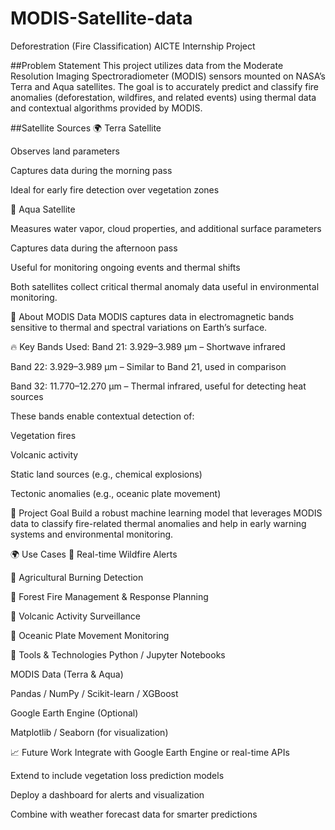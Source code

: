# MODIS-Satellite-data
Deforestration (Fire Classification)
AICTE Internship Project

##Problem Statement
This project utilizes data from the Moderate Resolution Imaging Spectroradiometer (MODIS) sensors mounted on NASA’s Terra and Aqua satellites. The goal is to accurately predict and classify fire anomalies (deforestation, wildfires, and related events) using thermal data and contextual algorithms provided by MODIS.

##Satellite Sources
🌍 Terra Satellite

Observes land parameters

Captures data during the morning pass

Ideal for early fire detection over vegetation zones

🌊 Aqua Satellite

Measures water vapor, cloud properties, and additional surface parameters

Captures data during the afternoon pass

Useful for monitoring ongoing events and thermal shifts

Both satellites collect critical thermal anomaly data useful in environmental monitoring.

🔬 About MODIS Data
MODIS captures data in electromagnetic bands sensitive to thermal and spectral variations on Earth’s surface.

🔥 Key Bands Used:
Band 21: 3.929–3.989 μm – Shortwave infrared

Band 22: 3.929–3.989 μm – Similar to Band 21, used in comparison

Band 32: 11.770–12.270 μm – Thermal infrared, useful for detecting heat sources

These bands enable contextual detection of:

Vegetation fires

Volcanic activity

Static land sources (e.g., chemical explosions)

Tectonic anomalies (e.g., oceanic plate movement)

🧠 Project Goal
Build a robust machine learning model that leverages MODIS data to classify fire-related thermal anomalies and help in early warning systems and environmental monitoring.

🌍 Use Cases
🔔 Real-time Wildfire Alerts

🌾 Agricultural Burning Detection

🌳 Forest Fire Management & Response Planning

🌋 Volcanic Activity Surveillance

🌊 Oceanic Plate Movement Monitoring

🧰 Tools & Technologies
Python / Jupyter Notebooks

MODIS Data (Terra & Aqua)

Pandas / NumPy / Scikit-learn / XGBoost

Google Earth Engine (Optional)

Matplotlib / Seaborn (for visualization)

📈 Future Work
Integrate with Google Earth Engine or real-time APIs

Extend to include vegetation loss prediction models

Deploy a dashboard for alerts and visualization

Combine with weather forecast data for smarter predictions














